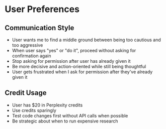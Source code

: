 # User Preferences

## Communication Style
- User wants me to find a middle ground between being too cautious and too aggressive
- When user says "yes" or "do it", proceed without asking for confirmation again
- Stop asking for permission after user has already given it
- Be more decisive and action-oriented while still being thoughtful
- User gets frustrated when I ask for permission after they've already given it

## Credit Usage
- User has $20 in Perplexity credits
- Use credits sparingly
- Test code changes first without API calls when possible
- Be strategic about when to run expensive research








